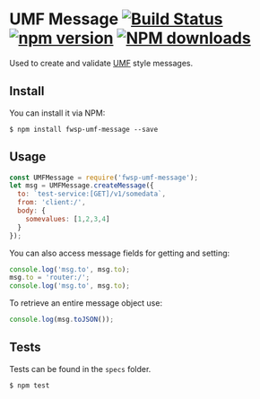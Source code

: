 # UMF Message [![Build Status](https://travis-ci.org/flywheelsports/fwsp-umf-message.svg?branch=master)](https://travis-ci.org/flywheelsports/fwsp-umf-message) [![npm version](https://badge.fury.io/js/fwsp-umf-message.svg)](https://badge.fury.io/js/fwsp-umf-message) <span class="badge-npmdownloads"><a href="https://npmjs.org/package/fwsp-umf-message" title="View this project on NPM"><img src="https://img.shields.io/npm/dm/fwsp-umf-message.svg" alt="NPM downloads" /></a></span>

Used to create and validate [UMF](https://github.com/cjus/umf) style messages.

## Install
You can install it via NPM:

```shell
$ npm install fwsp-umf-message --save
```

## Usage

```javascript
const UMFMessage = require('fwsp-umf-message');
let msg = UMFMessage.createMessage({
  to: `test-service:[GET]/v1/somedata`,
  from: 'client:/',
  body: {
    somevalues: [1,2,3,4]
  }
});
```

You can also access message fields for getting and setting:

```javascript
console.log('msg.to', msg.to);
msg.to = 'router:/';
console.log('msg.to', msg.to);
```

To retrieve an entire message object use:

```javascript
console.log(msg.toJSON());
```

## Tests

Tests can be found in the `specs` folder.

```shell
$ npm test
```
